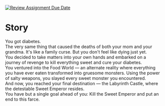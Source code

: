 [![Review Assignment Due Date](https://classroom.github.com/assets/deadline-readme-button-24ddc0f5d75046c5622901739e7c5dd533143b0c8e959d652212380cedb1ea36.svg)](https://classroom.github.com/a/dMUm1NVd)  
# Story
You got diabetes.  
The very same thing that caused the deaths of both your mom and your grandma. It's like a family curse. But you don't feel like dying just yet.  
You decided to take matters into your own hands and embarked on a journey of revenge to kill everything sweet and cure your diabetes.  
You ventured into the Food World — an alternate reality where everything you have ever eaten transformed into gruesome monsters. Using the power of salty weapons, you slayed every sweet monster you encountered.  
And now, you reached your final destination — the Labyrinth Castle, where the detestable Sweet Emperor resides.  
You have but a single goal ahead of you: Kill the Sweet Emperor and put an end to this farce.  
